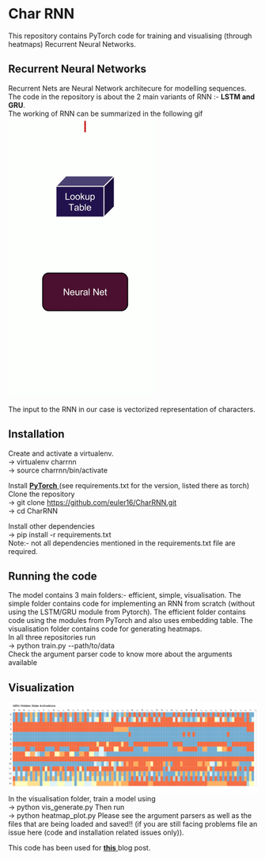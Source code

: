 # Char RNN

This repository contains PyTorch code for training and visualising (through heatmaps) Recurrent Neural Networks.

## Recurrent Neural Networks
Recurrent Nets are Neural Network architecure for modelling sequences. The code in the repository is about the 2 main variants of RNN :- **LSTM and GRU**. <br>
The working of RNN can be summarized in the following gif
<img src="assets/rnn.gif" />

The input to the RNN in our case is vectorized representation of characters.

## Installation

Create and activate a virtualenv.<br>
-> virtualenv charrnn<br>
-> source charrnn/bin/activate<br>

Install [ __PyTorch__ ](https://pytorch.org)
(see requirements.txt for the version, listed there  as torch)
<br>
Clone the repository <br>
-> git clone https://github.com/euler16/CharRNN.git<br>
-> cd CharRNN<nr>

Install other dependencies<br>
-> pip install -r requirements.txt<br>
Note:- not all dependencies mentioned in the requirements.txt file are required.

## Running the code

The model contains 3 main folders:- efficient, simple, visualisation.
The simple folder contains code for implementing an RNN from scratch (without using the LSTM/GRU module from Pytorch). The efficient folder contains code using the modules from PyTorch and also uses embedding table. The visualisation folder contains code for generating heatmaps.
<br>
In all three repositories run<br> 
-> python train.py --path/to/data<br>
Check the argument parser code to know more about the arguments available

## Visualization

<img src="assets/bokeh_plot.png" />
In the visualisation folder, train a model using <br>
-> python vis_generate.py
Then run<br>
-> python heatmap_plot.py
Please see the argument parsers as well as the files that are being loaded and saved!! (if you are still facing problems file an issue here (code and installation related issues only)).

This code has been used for [ __this__ ](https://euler16.github.io/cs/2017/07/01/playing-with-rnn.html) blog post.